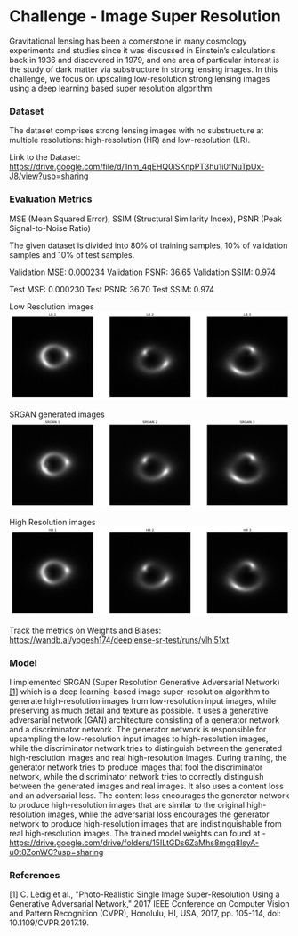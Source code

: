 # Challenge - Image Super Resolution 

Gravitational lensing has been a cornerstone in many cosmology experiments and studies since it was discussed in Einstein’s calculations back in 1936 and discovered in 1979, and one area of particular interest is the study of dark matter via substructure in strong lensing images. In this challenge, we focus on upscaling low-resolution strong lensing images using a deep learning based super resolution algorithm.

### Dataset

The dataset comprises strong lensing images with no substructure at multiple resolutions: high-resolution (HR) and low-resolution (LR).

Link to the Dataset: https://drive.google.com/file/d/1nm_4qEHQ0iSKnpPT3hu1i0fNuTpUx-J8/view?usp=sharing

### Evaluation Metrics

MSE (Mean Squared Error), SSIM (Structural Similarity Index), PSNR (Peak Signal-to-Noise Ratio)

The given dataset is divided into 80% of training samples, 10% of validation samples and 10% of test samples.

Validation MSE: 0.000234
Validation PSNR: 36.65
Validation SSIM: 0.974

Test MSE: 0.000230
Test PSNR: 36.70
Test SSIM: 0.974

Low Resolution images
![Low Resolution images](low-resolution-images.png "Low Resolution images")

SRGAN generated images
![SRGAN generated images](srgan-generated-images.png "SRGAN generated images")

High Resolution images
![High Resolution images](high-resolution-images.png "High Resolution images")

Track the metrics on Weights and Biases: https://wandb.ai/yogesh174/deeplense-sr-test/runs/vlhi51xt

### Model

I implemented SRGAN (Super Resolution Generative Adversarial Network) [[1]](#1) which is a deep learning-based image super-resolution algorithm to generate high-resolution images from low-resolution input images, while preserving as much detail and texture as possible. It uses a generative adversarial network (GAN) architecture consisting of a generator network and a discriminator network. The generator network is responsible for upsampling the low-resolution input images to high-resolution images, while the discriminator network tries to distinguish between the generated high-resolution images and real high-resolution images. During training, the generator network tries to produce images that fool the discriminator network, while the discriminator network tries to correctly distinguish between the generated images and real images. It also uses a content loss and an adversarial loss. The content loss encourages the generator network to produce high-resolution images that are similar to the original high-resolution images, while the adversarial loss encourages the generator network to produce high-resolution images that are indistinguishable from real high-resolution images. The trained model weights can found at - https://drive.google.com/drive/folders/15ILtGDs6ZaMhs8mgq8lsyA-u0t8ZonWC?usp=sharing

### References
<a id="1">[1]</a> C. Ledig et al., "Photo-Realistic Single Image Super-Resolution Using a Generative Adversarial Network," 2017 IEEE Conference on Computer Vision and Pattern Recognition (CVPR), Honolulu, HI, USA, 2017, pp. 105-114, doi: 10.1109/CVPR.2017.19.